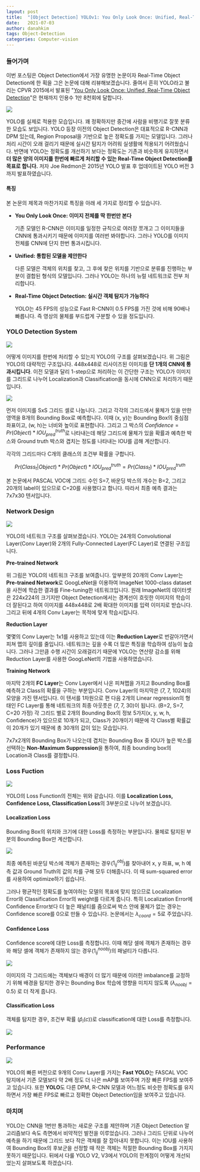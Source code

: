 ```yaml
---
layout: post
title:  "[Object Detection] YOLOv1: You Only Look Once: Unified, Real-Time Object Detection"
date:   2021-07-03
author: danahkim
tags: Object-Detection
categories: Computer-vision
---
```




### 들어가며

이번 포스팅은 Object Detection에서 가장 유명한 논문이자 Real-Time Object Detection에 한 획을 그은 논문에 대해 리뷰해보겠습니다. 줄여서 흔히 YOLO라고 불리는 CPVR 2015에서 발표된 "[You Only Look Once: Unified, Real-Time Object Detection](https://arxiv.org/abs/1506.02640)"은 현재까지 인용수 1만 8천회에 달합니다. 


<img src="\assets\images\YOLO\image1.png" />

YOLO를 실제로 적용한 모습입니다. 꽤 정확하지만 중간에 사람을 비행기로 잘못 분류한 모습도 보입니다. YOLO 등장 이전의 Object Detection은 대표적으로 R-CNN과 DPM 있는데, Region Proposal을 기반으로 높은 정확도를 가지는 모델입니다. 그러나 처리 시간이 오래 걸리기 때문에 실시간 탐지가 어려워 실생활에 적용되기 어려웠습니다. 반면에 YOLO는 정확도를 개선하기 보다는 정확도는 기존과 비슷하게 유지하면서 **더 많은 양의 이미지를 한번에 빠르게 처리할 수 있는 Real-Time Object Detection를 목표로 합니다.** 저자 Joe Redmon은 2015년 YOLO 발표 후 업데이트된 YOLO 버전 3까지 발표하였습니다.



#### 특징

본 논문의 제목과 마찬가지로 특징을 아래 세 가지로 정리할 수 있습니다.

* **You Only Look Once: 이미지 전체를 딱 한번만 본다**

  기존 모델인 R-CNN은 이미지를 일정한 규칙으로 여러장 쪼개고 그 이미지들을 CNN에 통과시키기 때문에 이미지를 여러번 봐야합니다. 그러나 YOLO를 이미지 전체를 CNN에 단지 한번 통과시킵니다.

* **Unified: 통합된 모델을 제안한다**

  다른 모델은 객체의 위치를 찾고, 그 후에 찾은 위치를 기반으로 분류를 진행하는 부분이 결합된 형식의 모델입니다. 그러나 YOLO는 하나의 뉴럴 네트워크로 전부 처리합니다.

* **Real-Time Object Detection: 실시간 객체 탐지가 가능하다**

  YOLO는 45 FPS의 성능으로 Fast R-CNN이 0.5 FPS를 가진 것에 비해 90배나 빠릅니다. 즉 영상의 물체를 부드럽게 구분할 수 있을 정도입니다.



### YOLO Detection System



<img src="\assets\images\YOLO\image2.png" />

어떻게 이미지를 한번에 처리할 수 있는지 YOLO의 구조를 살펴보겠습니다. 위 그림은 YOLO의 대략적인 구조입니다. 448x448로 리사이즈된 이미지를 **단 1개의 CNN에 통과시킵니다**. 이전 모델과 달리 1-step으로 처리하는 이 간단한 구조는 YOLO가 이미지를 그리드로 나누어 Localization과 Classification을 동시에 CNN으로 처리하기 때문입니다.



<img src="\assets\images\YOLO\image3.png" />

먼저 이미지를 SxS 그리드 셀로 나눕니다. 그리고 각각의 그리드에서 물체가 있을 만한 영역을 B개의 Bounding Box로 예측합니다. 이때 (x, y)는 Bounding Box의 중심점 좌표이고, (w, h)는 너비와 높이로 표현합니다. 그리고 그 박스의 $Confidence=Pr(Object)*IOU^{truth}_{pred}$로 나타내는데 해당 그리드에 물체가 있을 확률과 예측한 박스와 Ground truth 박스와 겹치는 정도를 나타내는 IOU를 곱해 계산합니다.

각각의 그리드마다 C개의 클래스의 조건부 확률을 구합니다.


$$
Pr(Class_{t}|Object)*Pr(Object)*IOU^{truth}_{pred}=Pr(Class_{t})*IOU^{truth}_{pred}
$$


본 논문에서 PASCAL VOC에 그리드 수인 S=7, 바운딩 박스의 개수는 B=2, 그리고 20개의 label이 있으므로 C=20를 사용했다고 합니다. 따라서 최종 예측 결과는 7x7x30 텐서입니다.



### Network Design



<img src="\assets\images\YOLO\image4.png" />

YOLO의 네트워크 구조를 살펴보겠습니다. YOLO는 24개의 Convolutional Layer(Conv Layer)와 2개의 Fully-Connected Layer(FC Layer)로 연결된 구조입니다.



**Pre-trained Network**

위 그림은 YOLO의 네트워크 구조를 보여줍니다. 앞부분의 20개의 Conv Layer는 **Pre-trained Network**로 GoogLeNet을 이용하여 ImageNet 1000-class dataset을 사전에 학습한 결과를 Fine-tuning한 네트워크입니다. 원래 ImageNet의 데이터셋은 224x224의 크기지만 Object Detection에서는 경계선이 흐릿한 이미지의 학습이 더 잘된다고 하여 이미지를 448x448로 2배 확대한 이미지를 입력 이미지로 받습니다. 그리고 뒤에 4개의 Conv Layer는 목적에 맞게 학습시킵니다.

**Reduction Layer**

몇몇의 Conv Layer는 1x1를 사용하고 있는데 이는 **Reduction Layer**로 번갈아가면서 피쳐 맵의 깊이를 줄입니다. 네트워크는 깊을 수록 더 많은 특징을 학습하여 성능이 높습니다. 그러나 그만큼 수행 시간이 오래걸리기 때문에 YOLO는 연산량 감소를 위해 Reduction Layer를 사용한 GoogLeNet의 기법을 사용하였습니다.

**Training Network**

마지막  2개의 **FC Layer**는 Conv Layer에서 나온 피쳐맵을 가지고 Bounding Box를 예측하고 Class의 확률을 구하는 부분입니다. Conv Layer의 마지막은 (7, 7, 1024)의 모양을 가진 텐서입니다. 이 텐서를 1차원으로 편 다음 2개의 Linear regression의 형태인 FC Layer를 통해 네트워크의 최종 아웃풋은 (7, 7, 30)이 됩니다. (B=2, S=7, C=20 가정) 각 그리드 별로 2개의 Bounding Box의 정보 5가지(x, y, w, h, Confidence)가 있으므로 10개가 되고, Class가 20개이기 때문에 각 Class별 확률값이 20개가 있기 때문에 총 30개의 값이 있는 모습입니다.



7x7x2개의 Bounding Box가 나오는데 겹치는 Bounding Box 중 IOU가 높은 박스를 선택하는 **Non-Maximum Suppression**을 통하여, 최종 bounding box의 Location과 Class를 결정합니다.



### Loss Fuction



<img src="\assets\images\YOLO\image5.png" />

YOLO의 Loss Function의 전체는 위와 같습니다. 이를 **Localization Loss, Confidence Loss, Classification Loss**의 3부분으로 나누어 보겠습니다.



#### Localization Loss

Bounding Box의 위치와 크기에 대한 Loss를 측정하는 부분입니다. 물체로 탐지된 부분의 Bounding Box만 계산합니다.

<img src="\assets\images\YOLO\image6.png" />

최종 예측된 바운딩 박스에 객체가 존재하는 경우($1_{ij}^{obj}$)를 찾아내어 x, y 좌표, w, h 예측 값과 Ground Truth의 값의 차를 구해 모두 더해줍니다. 이 때 sum-squared error를 사용하여 optimize하기 쉽습니다.

그러나 평균적인 정확도를 높여야하는 모델의 목표에 맞지 않으므로 Localization Error와 Classification Error의 weight를 다르게 줍니다. 특히 Localization Error에 Confidence Error보다 더 높은 패널티를 줌으로써 박스 안에 물체가 없는 경우는 Confidence score를 0으로 만들 수 있습니다. 논문에서는 $\lambda_{coord}=5$로 주었습니다.



#### Confidence Loss

Confidence score에 대한 Loss를 측정합니다. 이때 해당 셀에 객체가 존재하는 경우와 해당 셀에 객체가 존재하지 않는 경우($1_{ij}^{noobj}$)의 패널티가 다릅니다. 

<img src="\assets\images\YOLO\image7.png" />

이미지의 각 그리드에는 객체보다 배경이 더 많기 때문에 이러한 imbalance를 교정하기 위해 배경을 탐지한 경우는 Bounding Box 학습에 영향을 미치지 않도록 ($\lambda_{noobj}=0.5$) 로 더 작게 줍니다.



#### Classification Loss

객체를 탐지한 경우, 조건부 확률 ($\hat{p}_{i}(c)$)로 classification에 대한 Loss를 측정합니다.

<img src="\assets\images\YOLO\image8.png" />

### Performance

<img src="\assets\images\YOLO\image9.png" />

YOLO의 빠른 버전으로 9개의 Conv Layer를 가지는 **Fast YOLO**는 FASCAL VOC 탐지에서 기존 모델보다 약 2배 정도 더 나은 mAP를 보여주며 가장 빠른 FPS를 보여주고 있습니다. 또한 **YOLO**도 다른 DPM, R-CNN 모델과 어느정도 비슷한 정확도를 유지하면서 가장 빠른 FPS로 빠르고 정확한 Object Detection임을 보여주고 있습니다.



### 마치며

YOLO는 CNN을 1번만 통과하는 새로운 구조를 제안하며 기존 Object Detection 알고리즘보다 속도 측면에서 비약적인 발전을 이루었습니다. 그러나 그리드 단위로 나누어 예측을 하기 때문에 그리드 보다 작은 객체를 잘 잡아내지 못합니다. 이는 IOU를 사용하여 Bounding Box의 후보군을 선정할 때 작은 객체는 적절한 Bounding Box를 가지지 못하기 때문입니다. 뒤에서 다룰 YOLO V2, V3에서 YOLO의 한계점이 어떻게 개선되었는지 살펴보도록 하겠습니다.
